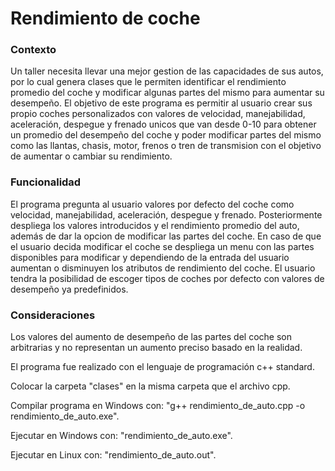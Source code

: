 # Rendimiento de coche
### Contexto
Un taller necesita llevar una mejor gestion de las capacidades de sus autos, por lo cual genera clases que le permiten identificar el rendimiento promedio del coche y modificar algunas partes del mismo para aumentar su desempeño. El objetivo de este programa es permitir al usuario crear sus propio coches personalizados con valores de velocidad, manejabilidad, aceleración, despegue y frenado unicos que van desde 0-10 para obtener un promedio del desempeño del coche y poder modificar partes del mismo como las llantas, chasis, motor, frenos o tren de transmision con el objetivo de aumentar o cambiar su rendimiento.

### Funcionalidad
El programa pregunta al usuario valores por defecto del coche como velocidad, manejabilidad, aceleración, despegue y frenado. 
Posteriormente despliega los valores introducidos y el rendimiento promedio del auto, además de dar la opcion de modificar las partes del coche.
En caso de que el usuario decida modificar el coche se despliega un menu con las partes disponibles para modificar y dependiendo de la entrada del usuario aumentan o disminuyen los atributos de rendimiento del coche.
El usuario tendra la posibilidad de escoger tipos de coches por defecto con valores de desempeño ya predefinidos.

### Consideraciones
Los valores del aumento de desempeño de las partes del coche son arbitrarias y no representan un aumento preciso basado en la realidad.

El programa fue realizado con el lenguaje de programación c++ standard.

Colocar la carpeta "clases" en la misma carpeta que el archivo cpp.

Compilar programa en Windows con: "g++ rendimiento_de_auto.cpp -o rendimiento_de_auto.exe".

Ejecutar en Windows con: "rendimiento_de_auto.exe".

Ejecutar en Linux con: "rendimiento_de_auto.out".
